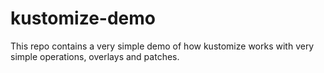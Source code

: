 # kustomize-demo

This repo contains a very simple demo of how kustomize works with very simple operations, overlays and patches.
